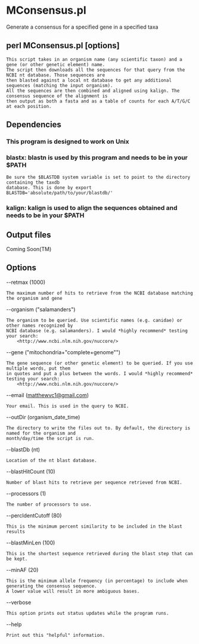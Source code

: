 # MConsensus.pl

  Generate a consensus for a specified gene in a specified taxa
    
## perl MConsensus.pl [options]

    This script takes in an organism name (any scientific taxon) and a gene (or other genetic element) name.
    The script then downloads all the sequences for that query from the NCBI nt database. Those sequences are 
    then blasted against a local nt database to get any additional sequences (matching the input organism). 
    All the sequences are then combined and aligned using kalign. The consensus sequence of the alignment is
    then output as both a fasta and as a table of counts for each A/T/G/C at each position. 

## Dependencies

### This program is designed to work on Unix 
    
### blastx: blastn is used by this program and needs to be in your $PATH
    
    Be sure the $BLASTDB system variable is set to point to the directory containing the taxdb 
    database. This is done by export BLASTDB='absolute/path/to/your/blastdb/'

### kalign: kalign is used to align the sequences obtained and needs to be in your $PATH


## Output files

Coming Soon(TM)


## Options

--retmax (1000)

    The maximum number of hits to retrieve from the NCBI database matching the organism and gene

--organism ("salamanders")

    The organism to be queried. Use scientific names (e.g. canidae) or other names recognized by 
    NCBI database (e.g. salamanders). I would *highly recommend* testing your search: 
        <http://www.ncbi.nlm.nih.gov/nuccore/>

--gene ("mitochondria+\"complete+genome\"")

    The gene sequence (or other genetic element) to be queried. If you use multiple words, put them 
    in quotes and put a plus between the words. I would *highly recommend* testing your search: 
        <http://www.ncbi.nlm.nih.gov/nuccore/>

--email (matthewvc1@gmail.com)

    Your email. This is used in the query to NCBI.

--outDir (organism_date_time)

    The directory to write the files out to. By default, the directory is named for the organism and
    month/day/time the script is run.

--blastDb (nt)

    Location of the nt blast database.

--blastHitCount (10)

    Number of blast hits to retrieve per sequence retrieved from NCBI.

--processors (1)

    The number of processors to use.

--percIdentCutoff (80)

    This is the minimum percent similarity to be included in the blast results

--blastMinLen (100)

    This is the shortest sequence retrieved during the blast step that can be kept.

--minAF (20)

    This is the minimum allele frequency (in percentage) to include when generating the consensus sequence.
    A lower value will result in more ambiguous bases. 

--verbose

    This option prints out status updates while the program runs.

--help 

    Print out this "helpful" information. 
